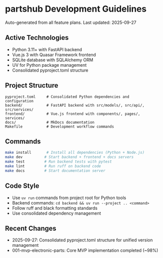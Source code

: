 # partshub Development Guidelines

Auto-generated from all feature plans. Last updated: 2025-09-27

## Active Technologies
- Python 3.11+ with FastAPI backend
- Vue.js 3 with Quasar Framework frontend
- SQLite database with SQLAlchemy ORM
- UV for Python package management
- Consolidated pyproject.toml structure

## Project Structure
```
pyproject.toml     # Consolidated Python dependencies and configuration
backend/           # FastAPI backend with src/models/, src/api/, src/services/
frontend/          # Vue.js frontend with components/, pages/, services/
docs/              # MkDocs documentation
Makefile           # Development workflow commands
```

## Commands
```bash
make install       # Install all dependencies (Python + Node.js)
make dev          # Start backend + frontend + docs servers
make test         # Run backend tests with pytest
make lint         # Run ruff on backend code
make docs         # Start documentation server
```

## Code Style
- Use `uv run` commands from project root for Python tools
- Backend commands: `cd backend && uv run --project .. <command>`
- Follow ruff and black formatting standards
- Use consolidated dependency management

## Recent Changes
- 2025-09-27: Consolidated pyproject.toml structure for unified version management
- 001-mvp-electronic-parts: Core MVP implementation completed (~98%)

<!-- MANUAL ADDITIONS START -->
<!-- MANUAL ADDITIONS END -->